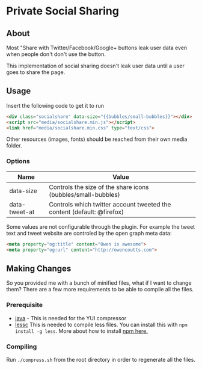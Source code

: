 # Private Social Sharing

## About
Most "Share with Twitter/Facebook/Google+ buttons leak user data even
when people don't don't use the button.

This implementation of social sharing doesn't leak user data until a user goes
to share the page.

## Usage
Insert the following code to get it to run

```html
<div class="socialshare" data-size="{{bubbles/small-bubbles}}"></div>
<script src="media/socialshare.min.js"></script>
<link href="media/socialshare.min.css" type="text/css">
```

Other resources (images, fonts) should be reached from their own media folder.

### Options

Name         | Value
------------ | -------------
data-size    | Controls the size of the share icons (bubbles/small-bubbles)
data-tweet-at | Controls which twitter account tweeted the content (default: @firefox)

Some values are not configurable through the plugin. For example the tweet text and tweet website are controled by the open graph meta data:

```html
<meta property="og:title" content="Owen is awesome">
<meta property="og:url" content="http://owencoutts.com">
```


## Making Changes

So you provided me with a bunch of minified files, what if I want to change them? There are a few more requirements to be able to compile all the files.

### Prerequisite

- [java](http://www.oracle.com/technetwork/java/javase/downloads/index.html) - This is needed for the YUI compressor
- [lessc](http://lesscss.org/) This is needed to compile less files. You can install this with `npm install -g less`. More about how to install [npm here.](http://npmjs.org/)

### Compiling

Run `./compress.sh` from the root directory in order to regenerate all the files.



